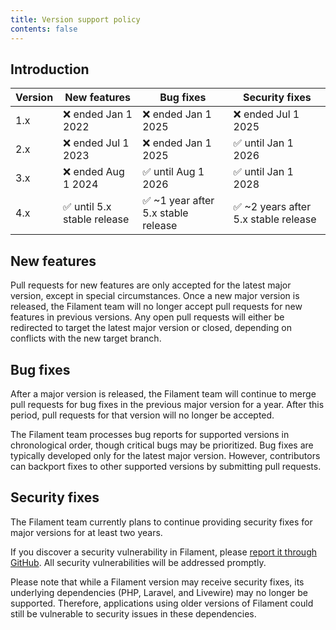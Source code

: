 ```yaml
---
title: Version support policy
contents: false
---
```


## Introduction

| Version | New features               | Bug fixes                          | Security fixes                      |
|---------|----------------------------|------------------------------------|-------------------------------------|
| 1.x     | ❌ ended Jan 1 2022         | ❌ ended Jan 1 2025                 | ❌ ended Jul 1 2025                  |
| 2.x     | ❌ ended Jul 1 2023         | ❌ ended Jan 1 2025                 | ✅ until Jan 1 2026                  |
| 3.x     | ❌ ended Aug 1 2024         | ✅ until Aug 1 2026                 | ✅ until Jan 1 2028                  |
| 4.x     | ✅ until 5.x stable release | ✅ ~1 year after 5.x stable release | ✅ ~2 years after 5.x stable release |

## New features

Pull requests for new features are only accepted for the latest major version, except in special circumstances. Once a new major version is released, the Filament team will no longer accept pull requests for new features in previous versions. Any open pull requests will either be redirected to target the latest major version or closed, depending on conflicts with the new target branch.

## Bug fixes

After a major version is released, the Filament team will continue to merge pull requests for bug fixes in the previous major version for a year. After this period, pull requests for that version will no longer be accepted.

The Filament team processes bug reports for supported versions in chronological order, though critical bugs may be prioritized. Bug fixes are typically developed only for the latest major version. However, contributors can backport fixes to other supported versions by submitting pull requests.

## Security fixes

The Filament team currently plans to continue providing security fixes for major versions for at least two years.

If you discover a security vulnerability in Filament, please [report it through GitHub](https://github.com/filamentphp/filament/security/advisories). All security vulnerabilities will be addressed promptly.

Please note that while a Filament version may receive security fixes, its underlying dependencies (PHP, Laravel, and Livewire) may no longer be supported. Therefore, applications using older versions of Filament could still be vulnerable to security issues in these dependencies.

